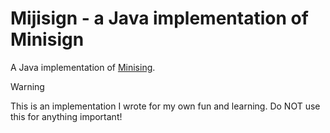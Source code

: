 # Mijisign - a Java implementation of Minisign

A Java implementation of [Minising](https://github.com/jedisct1/minisign).

> [!WARNING]
> This is an implementation I wrote for my own fun and learning.
> Do NOT use this for anything important!
